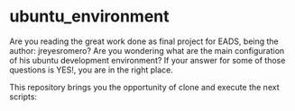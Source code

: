 # ubuntu_environment

Are you reading the great work done as final project for EADS, being the author: jreyesromero?
Are you wondering what are the main configuration of his ubuntu development environment?
If your answer for some of those questions is YES!, you are in the right place.

This repository brings you the opportunity of clone and execute the next scripts:



